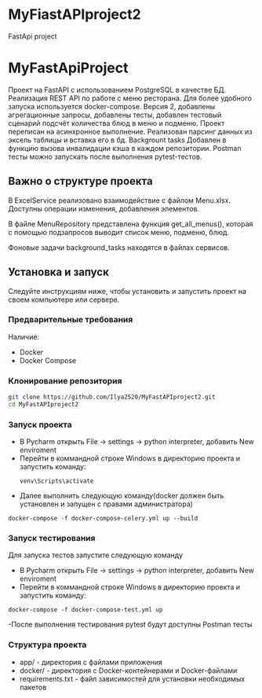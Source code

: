 # MyFiastAPIproject2

FastApi project

# MyFastApiProject

Проект на FastAPI с использованием PostgreSQL в качестве БД. Реализация REST API по работе с меню ресторана. Для более
удобного запуска используется docker-compose. Версия 2, добавлены агрегационные запросы, добавлены тесты, добавлен
тестовый сценарий подсчёт количества блюд в меню и подменю. Проект переписан на асинхронное выполнение. Реализован парсинг данных из эксель таблицы и вставка его в бд. Backgrount tasks Добавлен в функцию вызова инвалидации кэша в каждом репозитории.
Postman тесты можно запускать после выполнения pytest-тестов.

## Важно о структуре проекта

В ExcelService реализовано взаимодействие с файлом Menu.xlsx. Доступны операции изменения, добавления элементов. 

В файле MenuRepository представлена функция get_all_menus(), которая с помощью подзапросов выводит список меню, подменю, блюд.

Фоновые задачи background_tasks находятся в файлах сервисов.

## Установка и запуск

Следуйте инструкциям ниже, чтобы установить и запустить проект на своем компьютере или сервере.

### Предварительные требования

Наличие:

- Docker
- Docker Compose

### Клонирование репозитория

```bash
git clone https://github.com/Ilya2520/MyFastAPIproject2.git
cd MyFastAPIproject2
```

### Запуск проекта

- В Pycharm открыть File -> settings -> python interpreter, добавить New enviroment
- Перейти в коммандной строке Windows в директорию проекта и запустить команду:
  ```
  venv\Scripts\activate
  ```
- Далее выполнить следующую команду(docker должен быть установлен и запущен с правами администратора)

```
docker-compose -f docker-compose-celery.yml up --build
```

### Запуск тестирования

Для запуска тестов запустите следующую команду
- В Pycharm открыть File -> settings -> python interpreter, добавить New enviroment
- Перейти в коммандной строке Windows в директорию проекта и запустить команду:

```
docker-compose -f docker-compose-test.yml up
```

-После выполнения тестирования pytest будут доступны Postman тесты

### Структура проекта

- app/ - директория с файлами приложения
- docker/ - директория с Docker-контейнерами и Docker-файлами
- requirements.txt - файл зависимостей для установки необходимых пакетов

